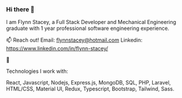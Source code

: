 ### Hi there 👋

I am Flynn Stacey, a Full Stack Developer and Mechanical Engineering graduate with 1 year professional software engineering experience.

📫 Reach out!
Email: flynnstacey@hotmail.com
Linkedin: https://www.linkedin.com/in/flynn-stacey/

🤔

Technologies I work with:

React, Javascript, Nodejs, Express.js, MongoDB, SQL, PHP, Laravel, HTML/CSS, Material UI, Redux, Typescript, Bootstrap, Tailwind, Sass. 
